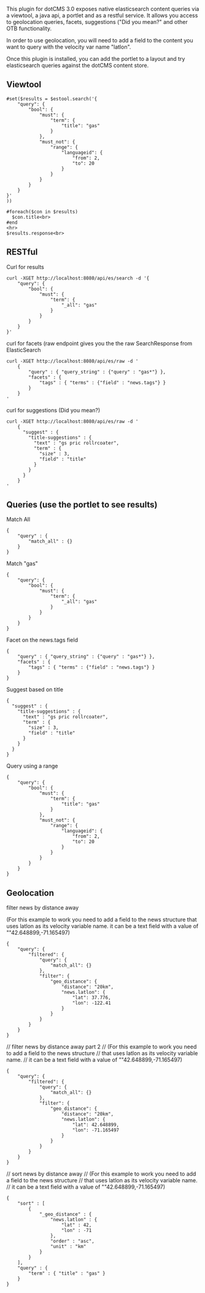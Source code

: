 This plugin for dotCMS 3.0 exposes native elasticsearch content queries via a viewtool, a java api, a portlet and as a restful service.  It allows you access to geolocation queries, facets, suggestions ("Did you mean?" and other OTB functionality.

In order to use geolocation, you will need to add a field to the content you want to query with the velocity var name "latlon".

Once this plugin is installed, you can add the portlet to a layout and try elasticsearch queries against the dotCMS content store.  

## Viewtool
```
#set($results = $estool.search('{
    "query": {
        "bool": {
            "must": {
                "term": {
                    "title": "gas"
                }
            },
            "must_not": {
                "range": {
                    "languageid": {
                        "from": 2,
                        "to": 20
                    }
                }
            }
        }
    }
}'
))

#foreach($con in $results)
  $con.title<br>
#end
<hr>
$results.response<br>

```

## RESTful

Curl for  results
```
curl -XGET http://localhost:8080/api/es/search -d '{
    "query": {
        "bool": {
            "must": {
                "term": {
                    "_all": "gas"
                }
            }
        }
    }
}'
```
curl for facets (raw endpoint gives you the the raw SearchResponse from ElasticSearch
```
curl -XGET http://localhost:8080/api/es/raw -d '
	{
	    "query" : { "query_string" : {"query" : "gas*"} },
	    "facets" : {
	        "tags" : { "terms" : {"field" : "news.tags"} }
	    }
	}
'
```

curl for suggestions (Did you mean?)
```
curl -XGET http://localhost:8080/api/es/raw -d '
	{
	  "suggest" : {
	    "title-suggestions" : {
	      "text" : "gs pric rollrcoater",
	      "term" : {
	        "size" : 3,
	        "field" : "title"
	      }
	    }
	  }
	}
'
```

## Queries (use the portlet to see results)
Match All
```
{
    "query" : {
        "match_all" : {}
    }
}
```

Match "gas"
```
{
    "query": {
        "bool": {
            "must": {
                "term": {
                    "_all": "gas"
                }
            }
        }
    }
}
```

Facet on the news.tags field
```
{
    "query" : { "query_string" : {"query" : "gas*"} },
    "facets" : {
        "tags" : { "terms" : {"field" : "news.tags"} }
    }
}
```

Suggest based on title
```
{
  "suggest" : {
    "title-suggestions" : {
      "text" : "gs pric rollrcoater",
      "term" : {
        "size" : 3,
        "field" : "title"
      }
    }
  }
}
```

Query using a range
```
{
    "query": {
        "bool": {
            "must": {
                "term": {
                    "title": "gas"
                }
            },
            "must_not": {
                "range": {
                    "languageid": {
                        "from": 2,
                        "to": 20
                    }
                }
            }
        }
    }
}
```


## Geolocation
filter news by distance away

(For this example to work you need to add a field to the news structure 
that uses latlon as its velocity variable name.
it can be a text field with a value of ""42.648899,-71.165497)
```
{
    "query": {
        "filtered": {
            "query": {
                "match_all": {}
            },
            "filter": {
                "geo_distance": {
                    "distance": "20km",
                    "news.latlon": {
                        "lat": 37.776,
                        "lon": -122.41
                    }
                }
            }
        }
    }
}
```

// filter news by distance away part 2
// (For this example to work you need to add a field to the news structure 
// that uses latlon as its velocity variable name.
// it can be a text field with a value of ""42.648899,-71.165497)
```
{
    "query": {
        "filtered": {
            "query": {
                "match_all": {}
            },
            "filter": {
                "geo_distance": {
                    "distance": "20km",
                    "news.latlon": {
                        "lat": 42.648899,
                        "lon": -71.165497
                    }
                }
            }
        }
    }
}
```

// sort news by distance away
// (For this example to work you need to add a field to the news structure 
// that uses latlon as its velocity variable name.
// it can be a text field with a value of ""42.648899,-71.165497)
```
{
    "sort" : [
        {
            "_geo_distance" : {
                "news.latlon" : {
                    "lat" : 42,
                    "lon" : -71
                },
                "order" : "asc",
                "unit" : "km"
            }
        }
    ],
    "query" : {
        "term" : { "title" : "gas" }
    }
}
```

